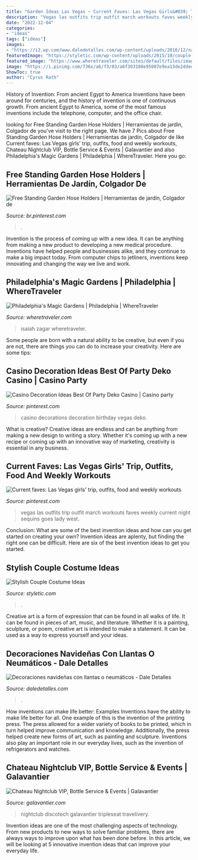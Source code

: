 ```yaml
---
title: "Garden Ideas Las Vegas ~ Current Faves: Las Vegas Girls&#039; Trip, Outfits, Food And Weekly Workouts"
description: "Vegas las outfits trip outfit march workouts faves weekly current night sequins goes lady west"
date: "2022-12-04"
categories:
- "ideas"
tags: ["ideas"]
images:
- "https://i2.wp.com/www.daledetalles.com/wp-content/uploads/2016/12/navidad-con-llantas5.jpg"
featuredImage: "https://styletic.com/wp-content/uploads/2015/10/couple-costume-ideas/14-couple-costume-ideas.jpg"
featured_image: "https://www.wheretraveler.com/sites/default/files/images/Philadelphia_s_Magic_Gardens.jpg"
image: "https://i.pinimg.com/736x/a6/f3/03/a6f303188e95007e9ea13de2dded68eb.jpg"
ShowToc: true
author: "Cyrus Rath"
---
```



History of Invention: From ancient Egypt to America
Inventions have been around for centuries, and the history of invention is one of continuous growth. From ancient Egypt to America, some of the most famous inventions include the telephone, computer, and the office chair.

	

		
looking for Free Standing Garden Hose Holders | Herramientas de jardín, Colgador de you've visit to the right page. We have 7 Pics about Free Standing Garden Hose Holders | Herramientas de jardín, Colgador de like Current faves: Las Vegas girls&#039; trip, outfits, food and weekly workouts, Chateau Nightclub VIP, Bottle Service &amp; Events | Galavantier and also Philadelphia&#039;s Magic Gardens | Philadelphia | WhereTraveler. Here you go:
		
    
## Free Standing Garden Hose Holders | Herramientas De Jardín, Colgador De

<img loading=lazy src="https://i.pinimg.com/736x/0e/8a/73/0e8a73fc2d3c1929c2ccdc68f4228640.jpg" onerror="this.onerror=null;this.src='https://tse2.mm.bing.net/th?id=OIP.nxhIwjuKNkKa3VuSDVdTWAHaKW&amp;pid=15.1';" alt="Free Standing Garden Hose Holders | Herramientas de jardín, Colgador de">

_Source: br.pinterest.com_

>. 

	

Invention is the process of coming up with a new idea. It can be anything from making a new product to developing a new medical procedure. Inventions have helped people and businesses alike, and they continue to make a big impact today. From computer chips to jetliners, inventions keep innovating and changing the way we live and work.

    
## Philadelphia&#039;s Magic Gardens | Philadelphia | WhereTraveler

<img loading=lazy src="https://www.wheretraveler.com/sites/default/files/images/Philadelphia_s_Magic_Gardens.jpg" onerror="this.onerror=null;this.src='https://tse1.mm.bing.net/th?id=OIP.8-sXmqlgG7zzHaPv3UQr8QHaFN&amp;pid=15.1';" alt="Philadelphia&#039;s Magic Gardens | Philadelphia | WhereTraveler">

_Source: wheretraveler.com_

>isaiah zagar wheretraveler. 

	

Some people are born with a natural ability to be creative, but even if you are not, there are things you can do to increase your creativity. Here are some tips:

    
## Casino Decoration Ideas Best Of Party Deko Casino | Casino Party

<img loading=lazy src="https://i.pinimg.com/736x/46/1d/36/461d36c22a46fb6a74ccd7c24c09ae5c.jpg" onerror="this.onerror=null;this.src='https://tse3.mm.bing.net/th?id=OIP.DIveB8kSE5sLjOZoBPFDIwHaL5&amp;pid=15.1';" alt="Casino Decoration Ideas Best Of Party Deko Casino | Casino party">

_Source: pinterest.com_

>casino decorations decoration birthday vegas deko. 

	

What is creative?
Creative ideas are endless and can be anything from making a new design to writing a story. Whether it's coming up with a new recipe or coming up with an innovative way of marketing, creativity is essential in any business.

    
## Current Faves: Las Vegas Girls&#039; Trip, Outfits, Food And Weekly Workouts

<img loading=lazy src="https://i.pinimg.com/736x/a6/f3/03/a6f303188e95007e9ea13de2dded68eb.jpg" onerror="this.onerror=null;this.src='https://tse4.mm.bing.net/th?id=OIP.mUukvMNa3j-KPFTTblKC3QHaJ3&amp;pid=15.1';" alt="Current faves: Las Vegas girls&#039; trip, outfits, food and weekly workouts">

_Source: pinterest.com_

>vegas las outfits trip outfit march workouts faves weekly current night sequins goes lady west. 

	

Conclusion: What are some of the best invention ideas and how can you get started on creating your own?
Invention ideas are aplenty, but finding the right one can be difficult. Here are six of the best invention ideas to get you started.

    
## Stylish Couple Costume Ideas

<img loading=lazy src="https://styletic.com/wp-content/uploads/2015/10/couple-costume-ideas/14-couple-costume-ideas.jpg" onerror="this.onerror=null;this.src='https://tse3.mm.bing.net/th?id=OIP.5eWxGIdwOPKB9GWIwHUfMAHaJ4&amp;pid=15.1';" alt="Stylish Couple Costume Ideas">

_Source: styletic.com_

>. 

	

Creative art is a form of expression that can be found in all walks of life. It can be found in pieces of art, music, and literature. Whether it is a painting, sculpture, or poem, creative art is intended to make a statement. It can be used as a way to express yourself and your ideas.

    
## Decoraciones Navideñas Con Llantas O Neumáticos - Dale Detalles

<img loading=lazy src="https://i2.wp.com/www.daledetalles.com/wp-content/uploads/2016/12/navidad-con-llantas5.jpg" onerror="this.onerror=null;this.src='https://tse2.mm.bing.net/th?id=OIP.36XJ7RiFPc7I4AjMCOjx3QHaJ4&amp;pid=15.1';" alt="Decoraciones navideñas con llantas o neumáticos - Dale Detalles">

_Source: daledetalles.com_

>. 

	

How inventions can make life better: Examples
Inventions have the ability to make life better for all. One example of this is the invention of the printing press. The press allowed for a wider variety of books to be printed, which in turn helped improve communication and knowledge. Additionally, the press helped create new forms of art, such as painting and sculpture. Inventions also play an important role in our everyday lives, such as the invention of refrigerators and watches.

    
## Chateau Nightclub VIP, Bottle Service &amp; Events | Galavantier

<img loading=lazy src="https://www.galavantier.com/sites/default/files/styles/venue_slider_image/public/Chateau-Nightclub-Las-Vegas-2.jpg?itok=X8Ea1PFy" onerror="this.onerror=null;this.src='https://tse1.mm.bing.net/th?id=OIP.EDTIOnd7qVefwO0VQzK0jQHaEK&amp;pid=15.1';" alt="Chateau Nightclub VIP, Bottle Service &amp; Events | Galavantier">

_Source: galavantier.com_

>nightclub discotech galavantier tripleseat travelivery. 

	

Invention ideas are one of the most challenging aspects of technology. From new products to new ways to solve familiar problems, there are always ways to improve upon what has been done before. In this article, we will be looking at 5 innovative invention ideas that can improve your everyday life.

